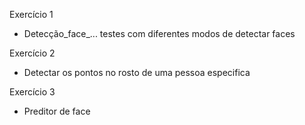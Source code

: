 Exercício 1
  - Detecção_face_... testes com diferentes modos de detectar faces 
  
Exercício 2
  - Detectar os pontos no rosto de uma pessoa especifica  
 
Exercício 3
   - Preditor de face
